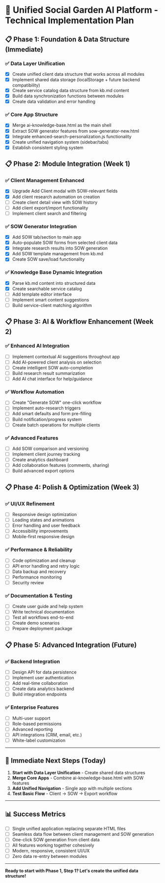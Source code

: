 # 🚀 Unified Social Garden AI Platform - Technical Implementation Plan

## 📋 Phase 1: Foundation & Data Structure (Immediate)

### ✅ Data Layer Unification
- [x] Create unified client data structure that works across all modules
- [x] Implement shared data storage (localStorage + future backend compatibility)
- [x] Create service catalog data structure from kb.md content
- [x] Build data synchronization functions between modules
- [x] Create data validation and error handling

### ✅ Core App Structure
- [x] Merge ai-knowledge-base.html as the main shell
- [x] Extract SOW generator features from sow-generator-new.html
- [x] Integrate enhanced-search-personalization.js functionality
- [x] Create unified navigation system (sidebar/tabs)
- [x] Establish consistent styling system

## 📋 Phase 2: Module Integration (Week 1)

### ✅ Client Management Enhanced
- [x] Upgrade Add Client modal with SOW-relevant fields
- [x] Add client research automation on creation
- [ ] Create client detail view with SOW history
- [ ] Add client export/import functionality
- [ ] Implement client search and filtering

### ✅ SOW Generator Integration
- [x] Add SOW tab/section to main app
- [x] Auto-populate SOW forms from selected client data
- [x] Integrate research results into SOW generation
- [x] Add SOW template management from kb.md
- [x] Create SOW save/load functionality

### ✅ Knowledge Base Dynamic Integration
- [x] Parse kb.md content into structured data
- [x] Create searchable service catalog
- [ ] Add template editor interface
- [ ] Implement smart content suggestions
- [ ] Build service-client matching algorithm

## 📋 Phase 3: AI & Workflow Enhancement (Week 2)

### ✅ Enhanced AI Integration
- [ ] Implement contextual AI suggestions throughout app
- [ ] Add AI-powered client analysis on selection
- [ ] Create intelligent SOW auto-completion
- [ ] Build research result summarization
- [ ] Add AI chat interface for help/guidance

### ✅ Workflow Automation
- [ ] Create "Generate SOW" one-click workflow
- [ ] Implement auto-research triggers
- [ ] Add smart defaults and form pre-filling
- [ ] Build notification/progress system
- [ ] Create batch operations for multiple clients

### ✅ Advanced Features
- [ ] Add SOW comparison and versioning
- [ ] Implement client journey tracking
- [ ] Create analytics dashboard
- [ ] Add collaboration features (comments, sharing)
- [ ] Build advanced export options

## 📋 Phase 4: Polish & Optimization (Week 3)

### ✅ UI/UX Refinement
- [ ] Responsive design optimization
- [ ] Loading states and animations
- [ ] Error handling and user feedback
- [ ] Accessibility improvements
- [ ] Mobile-first responsive design

### ✅ Performance & Reliability
- [ ] Code optimization and cleanup
- [ ] API error handling and retry logic
- [ ] Data backup and recovery
- [ ] Performance monitoring
- [ ] Security review

### ✅ Documentation & Testing
- [ ] Create user guide and help system
- [ ] Write technical documentation
- [ ] Test all workflows end-to-end
- [ ] Create demo scenarios
- [ ] Prepare deployment package

## 📋 Phase 5: Advanced Integration (Future)

### ✅ Backend Integration
- [ ] Design API for data persistence
- [ ] Implement user authentication
- [ ] Add real-time collaboration
- [ ] Create data analytics backend
- [ ] Build integration endpoints

### ✅ Enterprise Features
- [ ] Multi-user support
- [ ] Role-based permissions
- [ ] Advanced reporting
- [ ] API integrations (CRM, email, etc.)
- [ ] White-label customization

---

## 🎯 Immediate Next Steps (Today)

1. **Start with Data Layer Unification** - Create shared data structures
2. **Merge Core Apps** - Combine ai-knowledge-base.html with SOW features
3. **Add Unified Navigation** - Single app with multiple sections
4. **Test Basic Flow** - Client → SOW → Export workflow

---

## 📊 Success Metrics

- [ ] Single unified application replacing separate HTML files
- [ ] Seamless data flow between client management and SOW generation
- [ ] One-click SOW generation from client data
- [ ] All features working together cohesively
- [ ] Modern, responsive, consistent UI/UX
- [ ] Zero data re-entry between modules

---

**Ready to start with Phase 1, Step 1? Let's create the unified data structure!**

